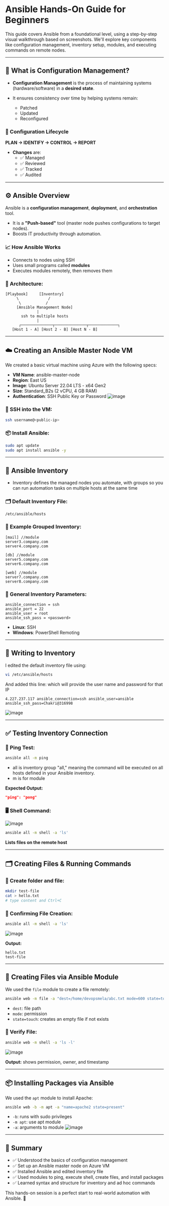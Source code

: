 # Ansible Hands-On Guide for Beginners

This guide covers Ansible from a foundational level, using a step-by-step visual walkthrough based on screenshots. We'll explore key components like configuration management, inventory setup, modules, and executing commands on remote nodes.

---

## 📌 What is Configuration Management?

* **Configuration Management** is the process of maintaining systems (hardware/software) in a **desired state**.
* It ensures consistency over time by helping systems remain:

  * Patched
  * Updated
  * Reconfigured

### 🔁 Configuration Lifecycle
**PLAN → IDENTIFY → CONTROL → REPORT**
* **Changes** are:
  * ✅ Managed
  * ✅ Reviewed
  * ✅ Tracked
  * ✅ Audited

---

## ⚙️ Ansible Overview
Ansible is a **configuration management**, **deployment**, and **orchestration** tool.
* It is a **"Push-based"** tool (master node pushes configurations to target nodes).
* Boosts IT productivity through automation.

### 📈 How Ansible Works
* Connects to nodes using SSH
* Uses small programs called **modules**
* Executes modules remotely, then removes them

### 📌 Architecture:
```text
[Playbook]     [Inventory]
     \             /
      \           /
     [Ansible Management Node]
              |
       ssh to multiple hosts
              |
      ┌──────────────┬──────────────┬─────────────┐
   [Host 1 - A] [Host 2 - B] [Host N - B]
```

---
## ☁️ Creating an Ansible Master Node VM
We created a basic virtual machine using Azure with the following specs:

* **VM Name**: ansible-master-node
* **Region**: East US
* **Image**: Ubuntu Server 22.04 LTS - x64 Gen2
* **Size**: Standard\_B2s (2 vCPU, 4 GB RAM)
* **Authentication**: SSH Public Key or Password
![image](https://github.com/user-attachments/assets/80f3dc3d-a5c9-435b-8960-47491bbdd691)

### 🔗 SSH into the VM:
```bash
ssh username@<public-ip>
```

### 📦 Install Ansible:
```bash
sudo apt update
sudo apt install ansible -y
```

---
## 📂 Ansible Inventory
* Inventory defines the managed nodes you automate, with groups so you can run automation tasks on multiple hosts at the same time
  
### 🗂 Default Inventory File:
```bash
/etc/ansible/hosts
```

### 🧾 Example Grouped Inventory:
```
[mail] //module
server3.company.com
server4.company.com

[db] //module
server5.company.com
server6.company.com

[web] //module
server7.company.com
server8.company.com
```

### 🔐 General Inventory Parameters:
```
ansible_connection = ssh
ansible_port = 22
ansible_user = root
ansible_ssh_pass = <password>
```
* **Linux**: SSH
* **Windows**: PowerShell Remoting
---

## 📌 Writing to Inventory
I edited the default inventory file using:
```bash
vi /etc/ansible/hosts
```
And added this line: which will provide the user name and password for that IP
```
4.227.237.117 ansible_connection=ssh ansible_user=ansible ansible_ssh_pass=Chakri@316998
```
![image](https://github.com/user-attachments/assets/f7bc715c-9247-4b94-98c6-51f33f9962c4)

---

## ✅ Testing Inventory Connection

### 🧪 Ping Test:

```bash
ansible all -m ping
```
- all is  inventory group "all," meaning the command will be executed on all hosts defined in your Ansible inventory.
- m is for module 

**Expected Output:**
```json
"ping": "pong"
```

### 🖥 Shell Command:
![image](https://github.com/user-attachments/assets/d469db87-9558-488e-9586-75fe91accd7a)
```bash
ansible all -m shell -a 'ls'
```
**Lists files on the remote host**

---

## 🗂 Creating Files & Running Commands

### 📁 Create folder and file:

```bash
mkdir test-file
cat > hello.txt
# type content and Ctrl+C
```

### 📂 Confirming File Creation:

```bash
ansible all -m shell -a 'ls'
```
![image](https://github.com/user-attachments/assets/9a113541-afc7-4310-af2b-f89c91fbbd5e)


**Output:**

```
hello.txt
test-file
```

---

## 📝 Creating Files via Ansible Module

We used the `file` module to create a file remotely:

```bash
ansible web -m file -a "dest=/home/devopsmela/abc.txt mode=600 state=touch"
```

- `dest`: file path
- `mode`: permission
- `state=touch`: creates an empty file if not exists

### 📂 Verify File:

```bash
ansible web -m shell -a 'ls -l'
```
![image](https://github.com/user-attachments/assets/e83f2a61-3edd-4896-bb04-a783afde89ef)

**Output:** shows permission, owner, and timestamp

---

## 📦 Installing Packages via Ansible

We used the `apt` module to install Apache:

```bash
ansible web -b -m apt -a "name=apache2 state=present"
```

* `-b`: runs with sudo privileges
* `-m apt`: use apt module
* `-a`: arguments to module
![image](https://github.com/user-attachments/assets/adcc5e1b-b681-4540-ad57-47bc1f2c1a07)

---

## 📝 Summary

* ✅ Understood the basics of configuration management
* ✅ Set up an Ansible master node on Azure VM
* ✅ Installed Ansible and edited inventory file
* ✅ Used modules to ping, execute shell, create files, and install packages
* ✅ Learned syntax and structure for inventory and ad hoc commands

This hands-on session is a perfect start to real-world automation with Ansible. 🚀
